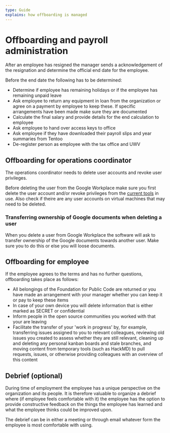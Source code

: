 ```yaml
---
type: Guide
explains: how offboarding is managed
---
```


# Offboarding and payroll administration

After an employee has resigned the manager sends a acknowledgement of the resignation and determine the official end date for the employee.

Before the end date the following has to be determined:

* Determine if employee has remaining holidays or if the employee has remaining unpaid leave
* Ask employee to return any equipment in loan from the organization or agree on a payment by employee to keep these. If specific arrangements have been made make sure they are documented
* Calculate the final salary and provide details for the end calculation to employee
* Ask employee to hand over access keys to office
* Ask employee if they have downloaded their payroll slips and year summaries from Tentoo
* De-register person as employee with the tax office and UWV

## Offboarding for operations coordinator

The operations coordinator needs to delete user accounts and revoke user privileges.

Before deleting the user from the Google Workplace make sure you first delete the user account and/or revoke privileges from the [current tools](https://about.publiccode.net/activities/tool-management/#current-tools) in use.
Also check if theire are any user accounts on virtual machines that may need to be deleted.

### Transferring ownership of Google documents when deleting a user

When you delete a user from Google Workplace the software will ask to transfer ownership of the
Google documents towards another user. Make sure you to do this or else you will loose documents.

## Offboarding for employee

If the employee agrees to the terms and has no further questions, offboarding takes place as follows:

* All belongings of the Foundation for Public Code are returned or you have made an arrangement with your manager whether you can keep it or pay to keep these items
* In case of your own device you will delete information that is either marked as SECRET or confidential
* Inform people in the open source communities you worked with that your are leaving
* Facilitate the transfer of your 'work in progress' by, for example, transferring issues assigned to you to relevant colleagues, reviewing old issues you created to assess whether they are still relevant, cleaning up and deleting any personal kanban boards and stale branches, and moving content from temporary tools (such as HackMD) to pull requests, issues, or otherwise providing colleagues with an overview of this content

## Debrief (optional)

During time of employment the employee has a unique perspective on the organization and its people. It is therefore valuable to organize a debrief where (if employee feels comfortable with it) the employee has the option to provide constructive feedback on the things the employee has learned and what the employee thinks could be improved upon.

The debrief can be in either a meeting or through email whatever form the employee is most comfortable with using.
